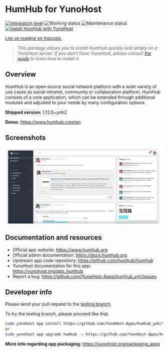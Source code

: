 <!--
N.B.: This README was automatically generated by https://github.com/YunoHost/apps/tree/master/tools/README-generator
It shall NOT be edited by hand.
-->

# HumHub for YunoHost

[![Integration level](https://dash.yunohost.org/integration/humhub.svg)](https://dash.yunohost.org/appci/app/humhub) ![Working status](https://ci-apps.yunohost.org/ci/badges/humhub.status.svg) ![Maintenance status](https://ci-apps.yunohost.org/ci/badges/humhub.maintain.svg)
[![Install HumHub with YunoHost](https://install-app.yunohost.org/install-with-yunohost.svg)](https://install-app.yunohost.org/?app=humhub)

*[Lire ce readme en français.](./README_fr.md)*

> *This package allows you to install HumHub quickly and simply on a YunoHost server.
If you don't have YunoHost, please consult [the guide](https://yunohost.org/#/install) to learn how to install it.*

## Overview

HumHub is an open source social network platform with a wide variety of use cases as social intranet, community or collaboration platform. HumHub consists of a core application, which can be extended through additional modules and adjusted to your needs by many configuration options. 


**Shipped version:** 1.13.0~ynh2

**Demo:** https://www.humhub.com/en

## Screenshots

![Screenshot of HumHub](./doc/screenshots/app_small.png)

## Documentation and resources

* Official app website: <https://www.humhub.org>
* Official admin documentation: <https://docs.humhub.org>
* Upstream app code repository: <https://github.com/humhub/humhub>
* YunoHost documentation for this app: <https://yunohost.org/app_humhub>
* Report a bug: <https://github.com/YunoHost-Apps/humhub_ynh/issues>

## Developer info

Please send your pull request to the [testing branch](https://github.com/YunoHost-Apps/humhub_ynh/tree/testing).

To try the testing branch, please proceed like that.

``` bash
sudo yunohost app install https://github.com/YunoHost-Apps/humhub_ynh/tree/testing --debug
or
sudo yunohost app upgrade humhub -u https://github.com/YunoHost-Apps/humhub_ynh/tree/testing --debug
```

**More info regarding app packaging:** <https://yunohost.org/packaging_apps>

